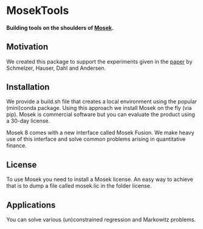 # MosekTools
#### Building tools on the shoulders of [Mosek](http://www.mosek.com).


## Motivation

We created this package to support the experiments given in the [paper](http://arxiv.org/abs/1310.3397) 
by Schmelzer, Hauser, Dahl and Andersen. 


## Installation

We provide a build.sh file that creates a local environment using the popular (mini)conda package. 
Using this approach we install Mosek on the fly (via pip).
Mosek is commercial software but you can evaluate the product using a 30-day license.

Mosek 8 comes with a new interface called Mosek Fusion. We make heavy use of this interface and solve common problems
arising in quantitative finance.

## License

To use Mosek you need to install a Mosek license. An easy way to achieve that is to dump a file called mosek.lic in the folder license.

## Applications

You can solve various (un)constrained regression and Markowitz problems.








